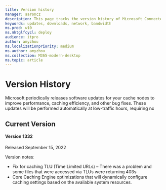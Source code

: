 ```yaml
---
title: Version history
manager: aaroncz
description: This page tracks the version history of Microsoft Connected Cache
keywords: updates, downloads, network, bandwidth
ms.prod: w10
ms.mktglfcycl: deploy
audience: itpro
author: amyzhou
ms.localizationpriority: medium
ms.author: amyzhou
ms.collection: M365-modern-desktop
ms.topic: article
---
```


# Version History
Microsoft periodically releases software updates for your cache nodes to improve performance, caching efficiency, and other bug fixes. These updates will be performed automatically at low-traffic hours, requiring no 

## Current Version
#### Version 1332
Released September 15, 2022

Version notes:
- Fix for caching TLU (Time Limited URLs) – There was a problem and some files that were accessed via TLUs were returning 403s
- Core Caching Engine optimizations that will dynamically configure caching settings based on the available system resources.
